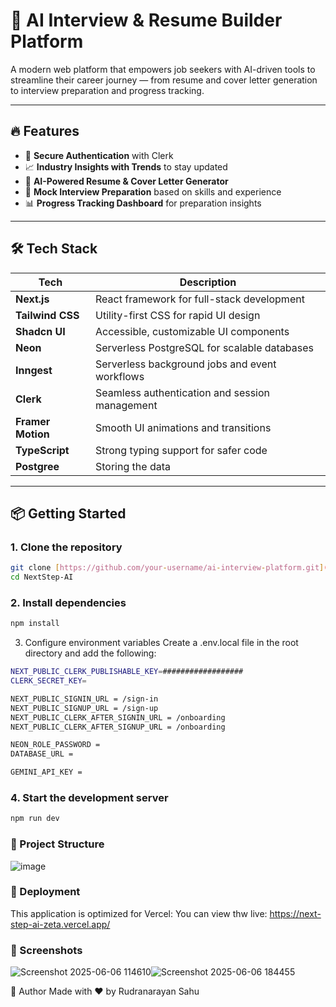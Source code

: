 # 🧠 AI Interview & Resume Builder Platform

A modern web platform that empowers job seekers with AI-driven tools to streamline their career journey — from resume and cover letter generation to interview preparation and progress tracking.

---

## 🔥 Features

- 🔐 **Secure Authentication** with Clerk
- 📈 **Industry Insights with Trends** to stay updated
- 📄 **AI-Powered Resume & Cover Letter Generator**
- 🧠 **Mock Interview Preparation** based on skills and experience
- 📊 **Progress Tracking Dashboard** for preparation insights

---

## 🛠️ Tech Stack

| Tech             | Description                                      |
|------------------|--------------------------------------------------|
| **Next.js**      | React framework for full-stack development       |
| **Tailwind CSS** | Utility-first CSS for rapid UI design            |
| **Shadcn UI**    | Accessible, customizable UI components           |
| **Neon**         | Serverless PostgreSQL for scalable databases     |
| **Inngest**      | Serverless background jobs and event workflows   |
| **Clerk**        | Seamless authentication and session management   |
| **Framer Motion**| Smooth UI animations and transitions             |
| **TypeScript**   | Strong typing support for safer code             |
| **Postgree**     | Storing the data                                 |

---

## 📦 Getting Started

### 1. Clone the repository

```bash
git clone [https://github.com/your-username/ai-interview-platform.git](https://github.com/rudranarayan-01/NextStep-AI)
cd NextStep-AI

```
### 2. Install dependencies
```bash
npm install
```

3. Configure environment variables
Create a .env.local file in the root directory and add the following:

```bash
NEXT_PUBLIC_CLERK_PUBLISHABLE_KEY=##################
CLERK_SECRET_KEY=

NEXT_PUBLIC_SIGNIN_URL = /sign-in
NEXT_PUBLIC_SIGNUP_URL = /sign-up
NEXT_PUBLIC_CLERK_AFTER_SIGNIN_URL = /onboarding
NEXT_PUBLIC_CLERK_AFTER_SIGNUP_URL = /onboarding

NEON_ROLE_PASSWORD = 
DATABASE_URL = 

GEMINI_API_KEY = 

```

### 4. Start the development server

```bash
npm run dev
```

### 📁 Project Structure

![image](https://github.com/user-attachments/assets/51975705-a84a-462d-bd66-1d6676ca24e3)

### 🚀 Deployment

This application is optimized for Vercel:
You can view thw live: https://next-step-ai-zeta.vercel.app/

### 📸 Screenshots
![Screenshot 2025-06-06 114610](https://github.com/user-attachments/assets/0e62b586-744c-483a-948c-2888a88541c0)![Screenshot 2025-06-06 184455](https://github.com/user-attachments/assets/bfc9036d-5a3a-43f9-b735-64b8d19a081e)



🙌 Author
Made with ❤️ by Rudranarayan Sahu

